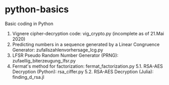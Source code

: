 # python-basics
Basic coding in Python
1. Vignere cipher-decryption code: vig_crypto.py (incomplete as of 21.Mai 2020)
2. Predicting numbers in a sequence generated by a Linear Congruence Generator: zufallszahlenvorhersage_lcg.py
3. LFSR Pseudo Random Number Generator (PRNG): zufaellig_biterzeugung_lfsr.py
4. Fermat's method for factorization: fermat_factorization.py 
5.1. RSA-AES Decryption (Python): rsa_ciffer.py 
5.2. RSA-AES Decryption (Julia): finding_d_rsa.jl

